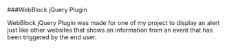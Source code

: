 ###WebBlock jQuery Plugin

WebBlock jQuery Plugin was made for one of my project to display an alert just like other websites that shows an information from an event that has been triggered by the end user. 
